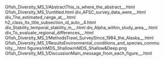 Gfish_Diversity_MS_1/AbstractThis_is_where_the_abstract__.html
Gfish_Diversity_MS_1/untitled.html
div_AFSC_survey_data_were__.html
div_The_estimated_range_at__.html
h2_class_ltx_title_subsection_id_auto__4.html
div_Stability_temporal_stability_in__.html
div_Alpha_within_study_area__.html
div_To_evaluate_regional_differences__.html
Gfish_Diversity_MS_1/MethodsTrawl_SurveySince_1984_the_Alaska__.html
Gfish_Diversity_MS_1/ResultsEnvironmental_conditions_and_species_community__.html
figures/nMDS_Shallow/nMDS_Shallow&Deep.png
Gfish_Diversity_MS_1/DiscussionMain_message_from_each_figure__.html